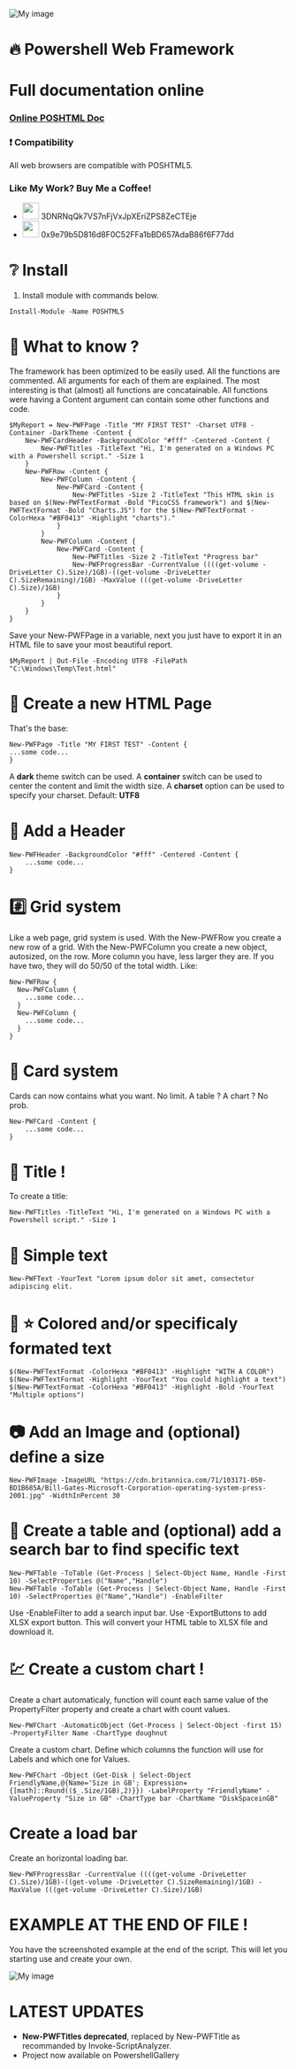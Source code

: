 ![My image](https://github.com/qschweitzer/Powershell-HTML5-Reporting/blob/gh-pages/medias/logo.png)
# :fire: Powershell Web Framework

# Full documentation online
### [Online POSHTML Doc](https://qschweitzer.github.io/Powershell-HTML5-Reporting)

### :exclamation: Compatibility

All web browsers are compatible with POSHTML5.

### Like My Work? Buy Me a Coffee!

* <img src="https://upload.wikimedia.org/wikipedia/commons/thumb/4/46/Bitcoin.svg/1024px-Bitcoin.svg.png" width="30"> 3DNRNqQk7VS7nFjVxJpXEriZPS8ZeCTEje
* <img src="https://upload.wikimedia.org/wikipedia/commons/thumb/0/05/Ethereum_logo_2014.svg/1200px-Ethereum_logo_2014.svg.png" width="30"> 0x9e79b5D816d8F0C52FFa1bBD657AdaB86f6F77dd

# :grey_question: Install
1. Install module with commands below.
```
Install-Module -Name POSHTML5
```

# :rocket: What to know ?
The framework has been optimized to be easily used.
All the functions are commented.
All arguments for each of them are explained.
The most interesting is that (almost) all functions are concatainable.
All functions were having a Content argument can contain some other functions and code.
```
$MyReport = New-PWFPage -Title "MY FIRST TEST" -Charset UTF8 -Container -DarkTheme -Content {
    New-PWFCardHeader -BackgroundColor "#fff" -Centered -Content {
        New-PWFTitles -TitleText "Hi, I'm generated on a Windows PC with a Powershell script." -Size 1
    }
    New-PWFRow -Content {
        New-PWFColumn -Content {
            New-PWFCard -Content {
                New-PWFTitles -Size 2 -TitleText "This HTML skin is based on $(New-PWFTextFormat -Bold "PicoCSS framework") and $(New-PWFTextFormat -Bold "Charts.JS") for the $(New-PWFTextFormat -ColorHexa "#BF0413" -Highlight "charts")."
            }
        }
        New-PWFColumn -Content {
            New-PWFCard -Content {
                New-PWFTitles -Size 2 -TitleText "Progress bar"
                New-PWFProgressBar -CurrentValue ((((get-volume -DriveLetter C).Size)/1GB)-((get-volume -DriveLetter C).SizeRemaining)/1GB) -MaxValue (((get-volume -DriveLetter C).Size)/1GB)
            }
        }
    }
}
```

Save your New-PWFPage in a variable, next you just have to export it in an HTML file to save your most beautiful report.
```
$MyReport | Out-File -Encoding UTF8 -FilePath "C:\Windows\Temp\Test.html"
```

# :page_with_curl: Create a new HTML Page
That's the base:
```
New-PWFPage -Title "MY FIRST TEST" -Content {
...some code...
}
```
A __dark__ theme switch can be used.
A __container__  switch can be used to center the content and limit the width size.
A __charset__ option can be used to specify your charset. Default: __UTF8__

# :pushpin: Add a Header
```
New-PWFHeader -BackgroundColor "#fff" -Centered -Content {
    ...some code...
}
```
# :hash: Grid system
Like a web page, grid system is used.
With the New-PWFRow you create a new row of a grid.
With the New-PWFColumn you create a new object, autosized, on the row. More column you have, less larger they are. If you have two, they will do 50/50 of the total width.
Like:
```
New-PWFRow {
  New-PWFColumn {
    ...some code...
  }
  New-PWFColumn {
    ...some code...
  }
}
```
# :gem: Card system
Cards can now contains what you want. No limit. A table ? A chart ? No prob.
```
New-PWFCard -Content {
    ...some code...
}
```
# :gem: Title !
To create a title:
```
New-PWFTitles -TitleText "Hi, I'm generated on a Windows PC with a Powershell script." -Size 1
```

# :abcd: Simple text
```
New-PWFText -YourText "Lorem ipsum dolor sit amet, consectetur adipiscing elit.
```

# :abcd: :star: Colored and/or specificaly formated text
```
$(New-PWFTextFormat -ColorHexa "#BF0413" -Highlight "WITH A COLOR")
$(New-PWFTextFormat -Highlight -YourText "You could highlight a text")
$(New-PWFTextFormat -ColorHexa "#BF0413" -Highlight -Bold -YourText "Multiple options")
```

# :camera: Add an Image and (optional) define a size
```
New-PWFImage -ImageURL "https://cdn.britannica.com/71/103171-050-BD1B685A/Bill-Gates-Microsoft-Corporation-operating-system-press-2001.jpg" -WidthInPercent 30
```

# :gem: Create a table and (optional) add a search bar to find specific text
```
New-PWFTable -ToTable (Get-Process | Select-Object Name, Handle -First 10) -SelectProperties @("Name","Handle")
New-PWFTable -ToTable (Get-Process | Select-Object Name, Handle -First 10) -SelectProperties @("Name","Handle") -EnableFilter
```
Use -EnableFilter to add a search input bar.
Use -ExportButtons to add XLSX export button. This will convert your HTML table to XLSX file and download it.

# :chart: Create a custom chart !
Create a chart automaticaly, function will count each same value of the PropertyFilter property and create a chart with count values.
```
New-PWFChart -AutomaticObject (Get-Process | Select-Object -first 15) -PropertyFilter Name -ChartType doughnut
```
Create a custom chart. Define which columns the function will use for Labels and which one for Values.
```
New-PWFChart -Object (Get-Disk | Select-Object FriendlyName,@{Name='Size in GB'; Expression={[math]::Round(($_.Size/1GB),2)}}) -LabelProperty "FriendlyName" -ValueProperty "Size in GB" -ChartType bar -ChartName "DiskSpaceinGB"
```

# Create a load bar
Create an horizontal loading bar.
```
New-PWFProgressBar -CurrentValue ((((get-volume -DriveLetter C).Size)/1GB)-((get-volume -DriveLetter C).SizeRemaining)/1GB) -MaxValue (((get-volume -DriveLetter C).Size)/1GB)
```

# EXAMPLE AT THE END OF FILE !
You have the screenshoted example at the end of the script. This will let you starting use and create your own.

![My image](https://github.com/qschweitzer/Powershell-HTML5-Reporting/blob/master/docs/2021-10-26%2018_03_10-Clipboard.jpg)


# LATEST UPDATES

* **New-PWFTitles deprecated**, replaced by New-PWFTitle as recommanded by Invoke-ScriptAnalyzer.
* Project now available on PowershellGallery